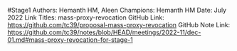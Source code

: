 #Stage1
Authors: Hemanth HM, Aleen
Champions: Hemanth HM
Date: July 2022
Link Titles: mass-proxy-revocation
GitHub Link: https://github.com/tc39/proposal-mass-proxy-revocation
GitHub Note Link: https://github.com/tc39/notes/blob/HEAD/meetings/2022-11/dec-01.md#mass-proxy-revocation-for-stage-1
